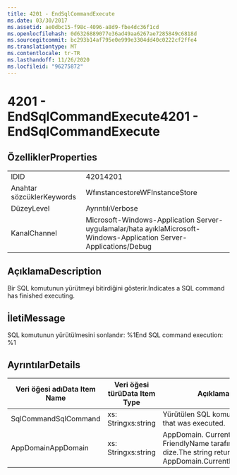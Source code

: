 ```yaml
---
title: 4201 - EndSqlCommandExecute
ms.date: 03/30/2017
ms.assetid: ae0dbc15-f98c-4096-a8d9-fbe4dc36f1cd
ms.openlocfilehash: 0d6326889077e36ad49aa6267ae7285849c6818d
ms.sourcegitcommit: bc293b14af795e0e999e3304dd40c0222cf2ffe4
ms.translationtype: MT
ms.contentlocale: tr-TR
ms.lasthandoff: 11/26/2020
ms.locfileid: "96275872"
---
```

# <a name="4201---endsqlcommandexecute"></a><span data-ttu-id="45452-102">4201 - EndSqlCommandExecute</span><span class="sxs-lookup"><span data-stu-id="45452-102">4201 - EndSqlCommandExecute</span></span>

## <a name="properties"></a><span data-ttu-id="45452-103">Özellikler</span><span class="sxs-lookup"><span data-stu-id="45452-103">Properties</span></span>  
  
|||  
|-|-|  
|<span data-ttu-id="45452-104">ID</span><span class="sxs-lookup"><span data-stu-id="45452-104">ID</span></span>|<span data-ttu-id="45452-105">4201</span><span class="sxs-lookup"><span data-stu-id="45452-105">4201</span></span>|  
|<span data-ttu-id="45452-106">Anahtar sözcükler</span><span class="sxs-lookup"><span data-stu-id="45452-106">Keywords</span></span>|<span data-ttu-id="45452-107">Wfınstancestore</span><span class="sxs-lookup"><span data-stu-id="45452-107">WFInstanceStore</span></span>|  
|<span data-ttu-id="45452-108">Düzey</span><span class="sxs-lookup"><span data-stu-id="45452-108">Level</span></span>|<span data-ttu-id="45452-109">Ayrıntılı</span><span class="sxs-lookup"><span data-stu-id="45452-109">Verbose</span></span>|  
|<span data-ttu-id="45452-110">Kanal</span><span class="sxs-lookup"><span data-stu-id="45452-110">Channel</span></span>|<span data-ttu-id="45452-111">Microsoft-Windows-Application Server-uygulamalar/hata ayıkla</span><span class="sxs-lookup"><span data-stu-id="45452-111">Microsoft-Windows-Application Server-Applications/Debug</span></span>|  
  
## <a name="description"></a><span data-ttu-id="45452-112">Açıklama</span><span class="sxs-lookup"><span data-stu-id="45452-112">Description</span></span>  

 <span data-ttu-id="45452-113">Bir SQL komutunun yürütmeyi bitirdiğini gösterir.</span><span class="sxs-lookup"><span data-stu-id="45452-113">Indicates a SQL command has finished executing.</span></span>  
  
## <a name="message"></a><span data-ttu-id="45452-114">İleti</span><span class="sxs-lookup"><span data-stu-id="45452-114">Message</span></span>  

 <span data-ttu-id="45452-115">SQL komutunun yürütülmesini sonlandır: %1</span><span class="sxs-lookup"><span data-stu-id="45452-115">End SQL command execution: %1</span></span>  
  
## <a name="details"></a><span data-ttu-id="45452-116">Ayrıntılar</span><span class="sxs-lookup"><span data-stu-id="45452-116">Details</span></span>  
  
|<span data-ttu-id="45452-117">Veri öğesi adı</span><span class="sxs-lookup"><span data-stu-id="45452-117">Data Item Name</span></span>|<span data-ttu-id="45452-118">Veri öğesi türü</span><span class="sxs-lookup"><span data-stu-id="45452-118">Data Item Type</span></span>|<span data-ttu-id="45452-119">Açıklama</span><span class="sxs-lookup"><span data-stu-id="45452-119">Description</span></span>|  
|--------------------|--------------------|-----------------|  
|<span data-ttu-id="45452-120">SqlCommand</span><span class="sxs-lookup"><span data-stu-id="45452-120">SqlCommand</span></span>|<span data-ttu-id="45452-121">xs: String</span><span class="sxs-lookup"><span data-stu-id="45452-121">xs:string</span></span>|<span data-ttu-id="45452-122">Yürütülen SQL komutu.</span><span class="sxs-lookup"><span data-stu-id="45452-122">The SQL command that was executed.</span></span>|  
|<span data-ttu-id="45452-123">AppDomain</span><span class="sxs-lookup"><span data-stu-id="45452-123">AppDomain</span></span>|<span data-ttu-id="45452-124">xs: String</span><span class="sxs-lookup"><span data-stu-id="45452-124">xs:string</span></span>|<span data-ttu-id="45452-125">AppDomain. CurrentDomain. FriendlyName tarafından döndürülen dize.</span><span class="sxs-lookup"><span data-stu-id="45452-125">The string returned by AppDomain.CurrentDomain.FriendlyName.</span></span>|

